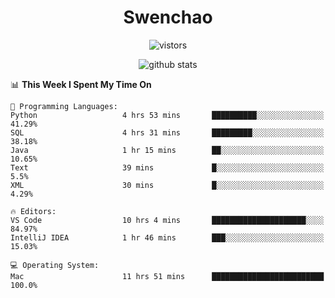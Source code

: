 <h1 align="center">Swenchao</h3>

<p align="center">
  <img src="https://visitor-badge.glitch.me/badge?page_id=Swenchao" alt="vistors" />
</p>

<p align="center">
  <img src="https://github-readme-stats.vercel.app/api?username=Swenchao&count_private=true&show_icons=true&theme=vue-dark&hide_title=true" alt="github stats" />
</p>

<!--START_SECTION:waka-->
📊 **This Week I Spent My Time On** 

```text
💬 Programming Languages: 
Python                   4 hrs 53 mins       ██████████░░░░░░░░░░░░░░░   41.29% 
SQL                      4 hrs 31 mins       █████████░░░░░░░░░░░░░░░░   38.18% 
Java                     1 hr 15 mins        ██░░░░░░░░░░░░░░░░░░░░░░░   10.65% 
Text                     39 mins             █░░░░░░░░░░░░░░░░░░░░░░░░   5.5% 
XML                      30 mins             █░░░░░░░░░░░░░░░░░░░░░░░░   4.29%

🔥 Editors: 
VS Code                  10 hrs 4 mins       █████████████████████░░░░   84.97% 
IntelliJ IDEA            1 hr 46 mins        ███░░░░░░░░░░░░░░░░░░░░░░   15.03%

💻 Operating System: 
Mac                      11 hrs 51 mins      █████████████████████████   100.0%

```


<!--END_SECTION:waka-->
